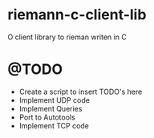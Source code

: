riemann-c-client-lib
====================

O client library to rieman writen in C

@TODO
=====

- Create a script to insert TODO's here
- Implement UDP code
- Implement Queries
- Port to Autotools
- Implement TCP code

